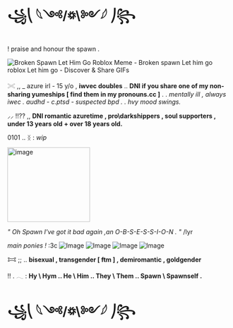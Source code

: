 # ꧁⎝ 𓆩༺/꥟\༻𓆪 ⎠꧂

! praise and honour the spawn .

<img src="https://media.tenor.com/ShUAKHt5UVkAAAAM/let-him-go-roblox-roblox.gif" alt="Broken Spawn Let Him Go Roblox Meme - Broken spawn Let him go roblox Let  him go - Discover &amp; Share GIFs"/><img>

𓏵 ,, _ azure irl - 15 y/o , **iwvec doubles** .. **DNI if you share one of my non-sharing yumeships [ find them in my pronouns.cc ]** . . *mentally ill , always iwec . audhd - c.ptsd - suspected bpd . . hvy mood swings.*

⸝⸝ !!?? ,, **DNI romantic azuretime , pro\darkshippers , soul supporters , under 13 years old + over 18 years old.**

0101 .. ᛝ : *wip*

<img width="187" height="169" alt="image" src="https://github.com/user-attachments/assets/eebd36c1-93f2-4129-8dd3-2f6c04d98183" />


*" Oh Spawn I've got it bad again ,an O-B-S-E-S-S-I-O-N . "* /lyr

*main ponies !*
:3c <img src="https://media.discordapp.net/attachments/1276580446519689289/1394291916752814223/pony-town-im_feral-lie-padded-toy165-4x.png?ex=68764709&amp;is=6874f589&amp;hm=98f80c7348aa3d0c9e7b7df0c3820e54b02cf326d18075e06dba66b9346550ab&amp;=&amp;format=webp&amp;quality=lossless&amp;width=123&amp;height=133" alt="Image"/><img> <img src="https://media.discordapp.net/attachments/1276580446519689289/1394291916543103006/pony-town-_azure_irl__w2i_-_sign_ata-sit-padded-toy268-4x.png?ex=68764709&amp;is=6874f589&amp;hm=1a6201f4b0459bcabce2d5da0a5af0174621814158b77415d43591708db38caa&amp;=&amp;format=webp&amp;quality=lossless&amp;width=149&amp;height=157" alt="Image"/><img> <img src="https://media.discordapp.net/attachments/1276580446519689289/1394291916325261472/pony-town-memento_mori-stand-padded-4x.png?ex=68764709&amp;is=6874f589&amp;hm=0b1a13f148fa7f08a931d9845ed6720221d5cd8c7d6f8c696e4b351dd47eaa3f&amp;=&amp;format=webp&amp;quality=lossless&amp;width=133&amp;height=147" alt="Image"/><img> <img src="https://media.discordapp.net/attachments/1276580446519689289/1394291916987961364/pony-town-_princezam_-_w2i_-_sign_ata-boop-padded-toy367-4x_1.png?ex=68764709&amp;is=6874f589&amp;hm=0435c1d065631a30ba707397cd8eaf7823a004de16aa5a38ea41b7abac2e06c3&amp;=&amp;format=webp&amp;quality=lossless&amp;width=120&amp;height=168" alt="Image"/><img>





𐂯 ;; .. **bisexual , transgender [ ftm ] , demiromantic , goldgender**

!! . 𓂃 : **Hy \ Hym .. He \ Him .. They \ Them .. Spawn \ Spawnself .**

# ꧁⎝ 𓆩༺/꥟\༻𓆪 ⎠꧂

